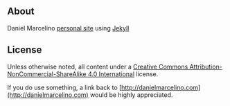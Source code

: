 ## About

Daniel Marcelino [personal site](http://danielmarcelino.com) using [Jekyll](http://github.com/mojombo/jekyll)


## License

Unless otherwise noted, all content under a 
[Creative Commons Attribution-NonCommercial-ShareAlike 4.0 International](http://creativecommons.org/licenses/by-nc-sa/4.0/) 
license.

If you do use something, a link back to [http://danielmarcelino.com](http://danielmarcelino.com) would be highly appreciated.